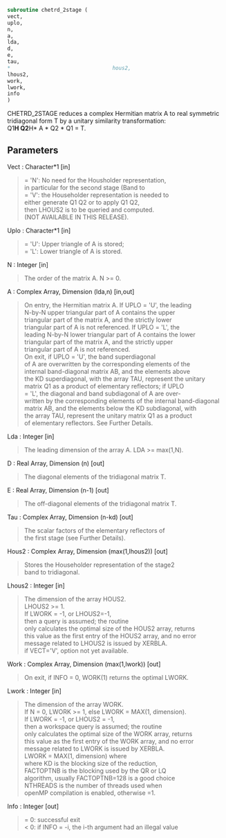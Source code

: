 ```fortran  
subroutine chetrd_2stage (  
vect,  
uplo,  
n,  
a,  
lda,  
d,  
e,  
tau,  
*                                 hous2,  
lhous2,  
work,  
lwork,  
info  
)  
```  
  
CHETRD_2STAGE reduces a complex Hermitian matrix A to real symmetric  
tridiagonal form T by a unitary similarity transformation:  
Q1**H Q2**H* A * Q2 * Q1 = T.  
  
## Parameters  
Vect : Character*1 [in]  
> = 'N':  No need for the Housholder representation,  
> in particular for the second stage (Band to  
> = 'V':  the Householder representation is needed to  
> either generate Q1 Q2 or to apply Q1 Q2,  
> then LHOUS2 is to be queried and computed.  
> (NOT AVAILABLE IN THIS RELEASE).  
  
Uplo : Character*1 [in]  
> = 'U':  Upper triangle of A is stored;  
> = 'L':  Lower triangle of A is stored.  
  
N : Integer [in]  
> The order of the matrix A.  N >= 0.  
  
A : Complex Array, Dimension (lda,n) [in,out]  
> On entry, the Hermitian matrix A.  If UPLO = 'U', the leading  
> N-by-N upper triangular part of A contains the upper  
> triangular part of the matrix A, and the strictly lower  
> triangular part of A is not referenced.  If UPLO = 'L', the  
> leading N-by-N lower triangular part of A contains the lower  
> triangular part of the matrix A, and the strictly upper  
> triangular part of A is not referenced.  
> On exit, if UPLO = 'U', the band superdiagonal  
> of A are overwritten by the corresponding elements of the  
> internal band-diagonal matrix AB, and the elements above  
> the KD superdiagonal, with the array TAU, represent the unitary  
> matrix Q1 as a product of elementary reflectors; if UPLO  
> = 'L', the diagonal and band subdiagonal of A are over-  
> written by the corresponding elements of the internal band-diagonal  
> matrix AB, and the elements below the KD subdiagonal, with  
> the array TAU, represent the unitary matrix Q1 as a product  
> of elementary reflectors. See Further Details.  
  
Lda : Integer [in]  
> The leading dimension of the array A.  LDA >= max(1,N).  
  
D : Real Array, Dimension (n) [out]  
> The diagonal elements of the tridiagonal matrix T.  
  
E : Real Array, Dimension (n-1) [out]  
> The off-diagonal elements of the tridiagonal matrix T.  
  
Tau : Complex Array, Dimension (n-kd) [out]  
> The scalar factors of the elementary reflectors of  
> the first stage (see Further Details).  
  
Hous2 : Complex Array, Dimension (max(1,lhous2)) [out]  
> Stores the Householder representation of the stage2  
> band to tridiagonal.  
  
Lhous2 : Integer [in]  
> The dimension of the array HOUS2.  
> LHOUS2 >= 1.  
> If LWORK = -1, or LHOUS2=-1,  
> then a query is assumed; the routine  
> only calculates the optimal size of the HOUS2 array, returns  
> this value as the first entry of the HOUS2 array, and no error  
> message related to LHOUS2 is issued by XERBLA.  
> if VECT='V', option not yet available.  
  
Work : Complex Array, Dimension (max(1,lwork)) [out]  
> On exit, if INFO = 0, WORK(1) returns the optimal LWORK.  
  
Lwork : Integer [in]  
> The dimension of the array WORK.  
> If N = 0, LWORK >= 1, else LWORK = MAX(1, dimension).  
> If LWORK = -1, or LHOUS2 = -1,  
> then a workspace query is assumed; the routine  
> only calculates the optimal size of the WORK array, returns  
> this value as the first entry of the WORK array, and no error  
> message related to LWORK is issued by XERBLA.  
> LWORK = MAX(1, dimension) where  
> where KD is the blocking size of the reduction,  
> FACTOPTNB is the blocking used by the QR or LQ  
> algorithm, usually FACTOPTNB=128 is a good choice  
> NTHREADS is the number of threads used when  
> openMP compilation is enabled, otherwise =1.  
  
Info : Integer [out]  
> = 0:  successful exit  
> < 0:  if INFO = -i, the i-th argument had an illegal value  
  
